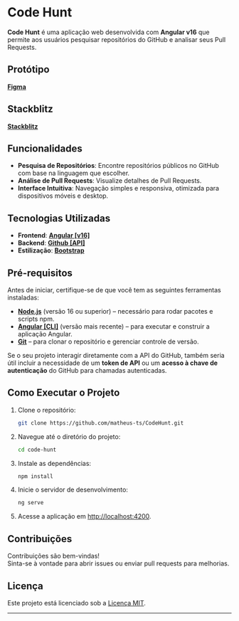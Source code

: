 # Code Hunt

**Code Hunt** é uma aplicação web desenvolvida com **Angular v16** que permite aos usuários pesquisar repositórios do GitHub e analisar seus Pull Requests.

## Protótipo 
**[Figma](https://www.figma.com/proto/9KG0hcehJlbDegAw9RXmqL/Code-Hunt?node-id=1-3&node-type=canvas&t=MksenEY24GcKIWUd-1&scaling=scale-down&content-scaling=fixed&page-id=0%3A1&starting-point-node-id=1%3A3)**

## Stackblitz
**[Stackblitz](https://stackblitz.com/~/github.com/matheus-ts/CodeHunt)**

## Funcionalidades

- **Pesquisa de Repositórios**: Encontre repositórios públicos no GitHub com base na linguagem que escolher.
- **Análise de Pull Requests**: Visualize detalhes de Pull Requests.
- **Interface Intuitiva**: Navegação simples e responsiva, otimizada para dispositivos móveis e desktop.

## Tecnologias Utilizadas

- **Frontend**: **[Angular [v16]](https://v16.angular.io/docs)**
- **Backend**: **[Github [API]](https://docs.github.com/en/rest)**
- **Estilização**: **[Bootstrap](https://getbootstrap.com/docs/5.3/getting-started/introduction/)**

## Pré-requisitos

Antes de iniciar, certifique-se de que você tem as seguintes ferramentas instaladas:

- **[Node.js](https://nodejs.org/)** (versão 16 ou superior) – necessário para rodar pacotes e scripts npm.
- **[Angular [CLI]](https://angular.io/cli)** (versão mais recente) – para executar e construir a aplicação Angular.
- **[Git](https://git-scm.com/)** – para clonar o repositório e gerenciar controle de versão.

Se o seu projeto interagir diretamente com a API do GitHub, também seria útil incluir a necessidade de um **token de API** ou um **acesso à chave de autenticação** do GitHub para chamadas autenticadas.

## Como Executar o Projeto

1. Clone o repositório:

   ```bash
   git clone https://github.com/matheus-ts/CodeHunt.git
   ```

2. Navegue até o diretório do projeto:

   ```bash
   cd code-hunt
   ```

3. Instale as dependências:

   ```bash
   npm install
   ```

4. Inicie o servidor de desenvolvimento:

   ```bash
   ng serve
   ```

5. Acesse a aplicação em [http://localhost:4200](http://localhost:4200).

## Contribuições

Contribuições são bem-vindas! \
Sinta-se à vontade para abrir issues ou enviar pull requests para melhorias.

## Licença

Este projeto está licenciado sob a [Licença MIT](LICENSE).

---
